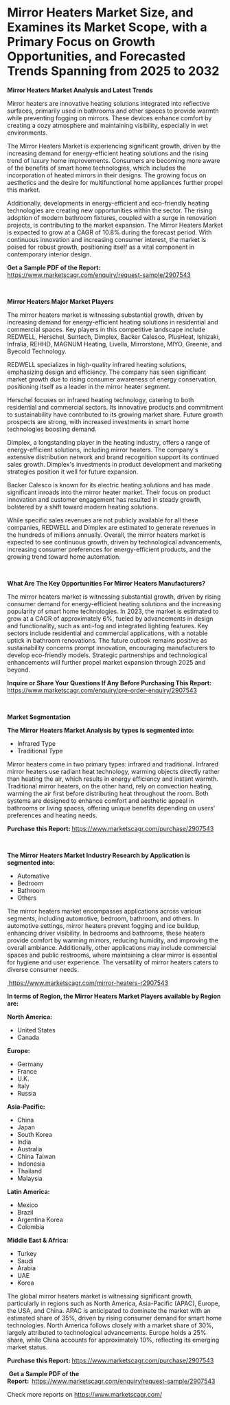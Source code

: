 <p><h1>Mirror Heaters Market Size, and Examines its Market Scope, with a Primary Focus on Growth Opportunities, and Forecasted Trends Spanning from 2025 to 2032</h1></p><p><strong>Mirror Heaters Market Analysis and Latest Trends</strong></p>
<p><p>Mirror heaters are innovative heating solutions integrated into reflective surfaces, primarily used in bathrooms and other spaces to provide warmth while preventing fogging on mirrors. These devices enhance comfort by creating a cozy atmosphere and maintaining visibility, especially in wet environments. </p><p>The Mirror Heaters Market is experiencing significant growth, driven by the increasing demand for energy-efficient heating solutions and the rising trend of luxury home improvements. Consumers are becoming more aware of the benefits of smart home technologies, which includes the incorporation of heated mirrors in their designs. The growing focus on aesthetics and the desire for multifunctional home appliances further propel this market. </p><p>Additionally, developments in energy-efficient and eco-friendly heating technologies are creating new opportunities within the sector. The rising adoption of modern bathroom fixtures, coupled with a surge in renovation projects, is contributing to the market expansion. The Mirror Heaters Market is expected to grow at a CAGR of 10.8% during the forecast period. With continuous innovation and increasing consumer interest, the market is poised for robust growth, positioning itself as a vital component in contemporary interior design.</p></p>
<p><strong>Get a Sample PDF of the Report:&nbsp;</strong> <a href="https://www.marketscagr.com/enquiry/request-sample/2907543?utm_campaign=3249&utm_medium=2&utm_source=Github&utm_content=ia&utm_term=12032025&utm_id=mirror-heaters">https://www.marketscagr.com/enquiry/request-sample/2907543</a></p>
<p>&nbsp;</p>
<p><strong>Mirror Heaters Major Market Players</strong></p>
<p><p>The mirror heaters market is witnessing substantial growth, driven by increasing demand for energy-efficient heating solutions in residential and commercial spaces. Key players in this competitive landscape include REDWELL, Herschel, Suntech, Dimplex, Backer Calesco, PlusHeat, Ishizaki, Infralia, REHHD, MAGNUM Heating, Livella, Mirrorstone, MIYO, Greenie, and Byecold Technology.</p><p>REDWELL specializes in high-quality infrared heating solutions, emphasizing design and efficiency. The company has seen significant market growth due to rising consumer awareness of energy conservation, positioning itself as a leader in the mirror heater segment.</p><p>Herschel focuses on infrared heating technology, catering to both residential and commercial sectors. Its innovative products and commitment to sustainability have contributed to its growing market share. Future growth prospects are strong, with increased investments in smart home technologies boosting demand.</p><p>Dimplex, a longstanding player in the heating industry, offers a range of energy-efficient solutions, including mirror heaters. The company's extensive distribution network and brand recognition support its continued sales growth. Dimplex's investments in product development and marketing strategies position it well for future expansion.</p><p>Backer Calesco is known for its electric heating solutions and has made significant inroads into the mirror heater market. Their focus on product innovation and customer engagement has resulted in steady growth, bolstered by a shift toward modern heating solutions.</p><p>While specific sales revenues are not publicly available for all these companies, REDWELL and Dimplex are estimated to generate revenues in the hundreds of millions annually. Overall, the mirror heaters market is expected to see continuous growth, driven by technological advancements, increasing consumer preferences for energy-efficient products, and the growing trend toward home automation.</p></p>
<p>&nbsp;</p>
<p><strong>What Are The Key Opportunities For Mirror Heaters Manufacturers?</strong></p>
<p><p>The mirror heaters market is witnessing substantial growth, driven by rising consumer demand for energy-efficient heating solutions and the increasing popularity of smart home technologies. In 2023, the market is estimated to grow at a CAGR of approximately 6%, fueled by advancements in design and functionality, such as anti-fog and integrated lighting features. Key sectors include residential and commercial applications, with a notable uptick in bathroom renovations. The future outlook remains positive as sustainability concerns prompt innovation, encouraging manufacturers to develop eco-friendly models. Strategic partnerships and technological enhancements will further propel market expansion through 2025 and beyond.</p></p>
<p><strong>Inquire or Share Your Questions If Any Before Purchasing This Report:</strong> <a href="https://www.marketscagr.com/enquiry/pre-order-enquiry/2907543?utm_campaign=3249&utm_medium=2&utm_source=Github&utm_content=ia&utm_term=12032025&utm_id=mirror-heaters">https://www.marketscagr.com/enquiry/pre-order-enquiry/2907543</a></p>
<p>&nbsp;</p>
<p><strong>Market Segmentation</strong></p>
<p><strong>The Mirror Heaters Market Analysis by types is segmented into:</strong></p>
<p><ul><li>Infrared Type</li><li>Traditional Type</li></ul></p>
<p><p>Mirror heaters come in two primary types: infrared and traditional. Infrared mirror heaters use radiant heat technology, warming objects directly rather than heating the air, which results in energy efficiency and instant warmth. Traditional mirror heaters, on the other hand, rely on convection heating, warming the air first before distributing heat throughout the room. Both systems are designed to enhance comfort and aesthetic appeal in bathrooms or living spaces, offering unique benefits depending on users' preferences and heating needs.</p></p>
<p><strong>Purchase this Report:&nbsp;</strong><a href="https://www.marketscagr.com/purchase/2907543?utm_campaign=3249&utm_medium=2&utm_source=Github&utm_content=ia&utm_term=12032025&utm_id=mirror-heaters">https://www.marketscagr.com/purchase/2907543</a></p>
<p>&nbsp;</p>
<p><strong>The Mirror Heaters Market Industry Research by Application is segmented into:</strong></p>
<p><ul><li>Automative</li><li>Bedroom</li><li>Bathroom</li><li>Others</li></ul></p>
<p><p>The mirror heaters market encompasses applications across various segments, including automotive, bedroom, bathroom, and others. In automotive settings, mirror heaters prevent fogging and ice buildup, enhancing driver visibility. In bedrooms and bathrooms, these heaters provide comfort by warming mirrors, reducing humidity, and improving the overall ambiance. Additionally, other applications may include commercial spaces and public restrooms, where maintaining a clear mirror is essential for hygiene and user experience. The versatility of mirror heaters caters to diverse consumer needs.</p></p>
<p><a href="https://www.marketscagr.com/mirror-heaters-r2907543?utm_campaign=3249&utm_medium=2&utm_source=Github&utm_content=ia&utm_term=12032025&utm_id=mirror-heaters">&nbsp;https://www.marketscagr.com/mirror-heaters-r2907543</a></p>
<p><strong>In terms of Region, the Mirror Heaters Market Players available by Region are:</strong></p>
<p>
    <p> <strong> North America: </strong>
        <ul>
            <li>United States</li>
            <li>Canada</li>
        </ul>
        </p> 
    <p> <strong> Europe: </strong>
        <ul>
            <li>Germany</li>
            <li>France</li>
            <li>U.K.</li>
            <li>Italy</li>
            <li>Russia</li>
        </ul>
        </p> 
    <p> <strong> Asia-Pacific: </strong>
        <ul>
            <li>China</li>
            <li>Japan</li>
            <li>South Korea</li>
            <li>India</li>
            <li>Australia</li>
            <li>China Taiwan</li>
            <li>Indonesia</li>
            <li>Thailand</li>
            <li>Malaysia</li>
        </ul>
        </p> 
    <p> <strong> Latin America: </strong>
        <ul>
            <li>Mexico</li>
            <li>Brazil</li>
            <li>Argentina Korea</li>
            <li>Colombia</li>
        </ul>
        </p> 
    <p> <strong> Middle East & Africa: </strong>
        <ul>
            <li>Turkey</li>
            <li>Saudi</li>
            <li>Arabia</li>
            <li>UAE</li>
            <li>Korea</li>
        </ul>
    </p>
    </p>
<p><p>The global mirror heaters market is witnessing significant growth, particularly in regions such as North America, Asia-Pacific (APAC), Europe, the USA, and China. APAC is anticipated to dominate the market with an estimated share of 35%, driven by rising consumer demand for smart home technologies. North America follows closely with a market share of 30%, largely attributed to technological advancements. Europe holds a 25% share, while China accounts for approximately 10%, reflecting its emerging market status.</p></p>
<p><strong>Purchase this Report: </strong><a href="https://www.marketscagr.com/purchase/2907543?utm_campaign=3249&utm_medium=2&utm_source=Github&utm_content=ia&utm_term=12032025&utm_id=mirror-heaters">https://www.marketscagr.com/purchase/2907543</a></p>
<p>&nbsp;<strong>Get a Sample PDF of the Report:&nbsp;&nbsp;</strong><a href="https://www.marketscagr.com/enquiry/request-sample/2907543?utm_campaign=3249&utm_medium=2&utm_source=Github&utm_content=ia&utm_term=12032025&utm_id=mirror-heaters">https://www.marketscagr.com/enquiry/request-sample/2907543</a></p>
<p><strong></strong></p>
<p>Check more reports on <a href="https://www.marketscagr.com/?utm_campaign=3249&utm_medium=2&utm_source=Github&utm_content=ia&utm_term=12032025&utm_id=mirror-heaters">https://www.marketscagr.com/</a></p>